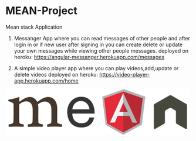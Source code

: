 # MEAN-Project
Mean stack Application
1. Messanger App where you can read messages of other people and after login in or if new user after signing in you can create delete or
update your own messages while viewing other people messages.
deployed on heroku: https://angular-messanger.herokuapp.com/messages

2. A simple video player app where you can play videos,add,update or delete videos
deployed on heroku: https://video-player-app.herokuapp.com/home



![myimage-alt-tag](ch1-mean-logo.png)

